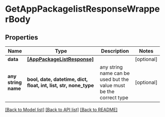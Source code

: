 # GetAppPackagelistResponseWrapperBody


## Properties
Name | Type | Description | Notes
------------ | ------------- | ------------- | -------------
**data** | [**[AppPackageListResponse]**](AppPackageListResponse.md) |  | [optional] 
**any string name** | **bool, date, datetime, dict, float, int, list, str, none_type** | any string name can be used but the value must be the correct type | [optional]

[[Back to Model list]](../README.md#documentation-for-models) [[Back to API list]](../README.md#documentation-for-api-endpoints) [[Back to README]](../README.md)


